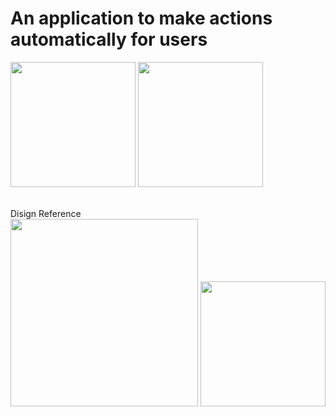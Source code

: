 <h1>An application to make actions automatically for users</h1>

<img src="https://github.com/Artium203/Robotic-Calendar/assets/111447264/60fc1f2d-b3f4-4fe1-a3c2-8324cc9693f6" width="200">
<img src="https://github.com/Artium203/Robotic-Calendar/assets/111447264/ae3c2048-dfa2-4309-8d9a-2f6c1e5817e7" width="200">






<br>Disign Reference<br>
<img src="https://github.com/Artium203/Robotic-Calendar/assets/111447264/3987f844-e660-4775-a6d8-5801df9065a2" width="300">
<img src="" width="200">


